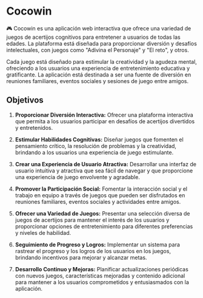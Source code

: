 # Cocowin

🎮 Cocowin es una aplicación web interactiva que ofrece una variedad de juegos de acertijos cognitivos para entretener a usuarios de todas las edades. La plataforma está diseñada para proporcionar diversión y desafíos intelectuales, con juegos como "Adivina el Personaje" y "El reto", y otros.

Cada juego está diseñado para estimular la creatividad y la agudeza mental, ofreciendo a los usuarios una experiencia de entretenimiento educativa y gratificante. La aplicación está destinada a ser una fuente de diversión en reuniones familiares, eventos sociales y sesiones de juego entre amigos.

## Objetivos

1. **Proporcionar Diversión Interactiva:** Ofrecer una plataforma interactiva que permita a los usuarios participar en desafíos de acertijos divertidos y entretenidos.

2. **Estimular Habilidades Cognitivas:** Diseñar juegos que fomenten el pensamiento crítico, la resolución de problemas y la creatividad, brindando a los usuarios una experiencia de juego estimulante.

3. **Crear una Experiencia de Usuario Atractiva:** Desarrollar una interfaz de usuario intuitiva y atractiva que sea fácil de navegar y que proporcione una experiencia de juego envolvente y agradable.

4. **Promover la Participación Social:** Fomentar la interacción social y el trabajo en equipo a través de juegos que pueden ser disfrutados en reuniones familiares, eventos sociales y actividades entre amigos.

5. **Ofrecer una Variedad de Juegos:** Presentar una selección diversa de juegos de acertijos para mantener el interés de los usuarios y proporcionar opciones de entretenimiento para diferentes preferencias y niveles de habilidad.

6. **Seguimiento de Progreso y Logros:** Implementar un sistema para rastrear el progreso y los logros de los usuarios en los juegos, brindando incentivos para mejorar y alcanzar metas.

7. **Desarrollo Continuo y Mejoras:** Planificar actualizaciones periódicas con nuevos juegos, características mejoradas y contenido adicional para mantener a los usuarios comprometidos y entusiasmados con la aplicación.